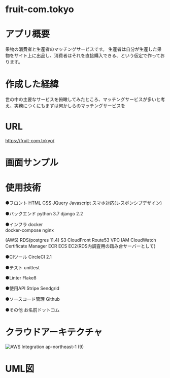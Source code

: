 # fruit-com.tokyo

# アプリ概要
果物の消費者と生産者のマッチングサービスです。
生産者は自分が生産した果物をサイト上に出品し、消費者はそれを直接購入できる、という仮定で作っております。

# 作成した経緯
世の中の主要なサービスを俯瞰してみたところ、マッチングサービスが多いと考え、実務につくにもまずは何かしらのマッチングサービスを

# URL
https://fruit-com.tokyo/

# 画面サンプル

# 使用技術
●フロント
HTML
CSS
JQuery
Javascript
スマホ対応(レスポンシブデザイン)

●バックエンド
python  3.7
django  2.2

●インフラ
docker  
docker-compose
nginx

(AWS)
RDS(postgres  11.4)
S3
CloudFront
Route53
VPC
IAM
CloudWatch
Certificate Manager
ECR
ECS
EC2(RDS内調査用の踏み台サーバーとして)

●CIツール
CircleCI  2.1

●テスト
unittest

●Linter
Flake8

●使用API
Stripe
Sendgrid

●ソースコード管理
Github

●その他
お名前ドットコム

# クラウドアーキテクチャ
![AWS Integration ap-northeast-1 (9)](https://user-images.githubusercontent.com/38691313/72236129-e6f2ac80-3618-11ea-8816-32b70524a7c7.png)

# UML図
